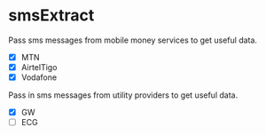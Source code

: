 # smsExtract

Pass sms messages from mobile money services to get useful data.

- [x] MTN
- [x] AirtelTigo
- [x] Vodafone

Pass in sms messages from utility providers to get useful data.

- [x] GW
- [ ] ECG
